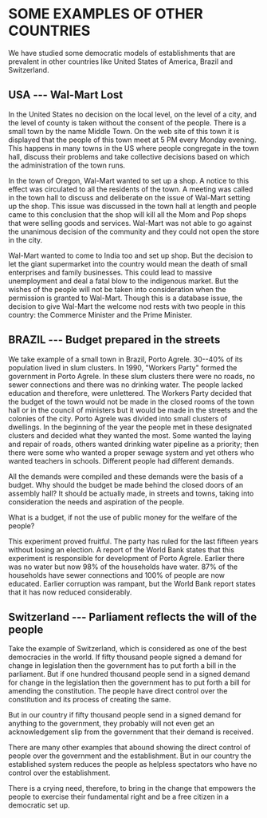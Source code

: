 # SOME EXAMPLES OF OTHER COUNTRIES

We have studied some democratic models of establishments that are prevalent in other countries like
United States of America, Brazil and Switzerland.

## USA --- Wal-Mart Lost

In the United States no decision on the local level, on the level of a city, and the level of county is taken
without the consent of the people. There is a small town by the name Middle Town. On the web site of
this town it is displayed that the people of this town meet at 5 PM every Monday evening. This happens
in many towns in the US where people congregate in the town hall, discuss their problems and take
collective decisions based on which the administration of the town runs.

In the town of Oregon, Wal-Mart wanted to set up a shop. A notice to this effect was circulated to all
the residents of the town. A meeting was called in the town hall to discuss and deliberate on the issue
of Wal-Mart setting up the shop. This issue was discussed in the town hall at length and people came to
this conclusion that the shop will kill all the Mom and Pop shops that were selling goods and services.
Wal-Mart was not able to go against the unanimous decision of the community and they could not open
the store in the city.

Wal-Mart wanted to come to India too and set up shop. But the decision to let the giant supermarket
into the country would mean the death of small enterprises and family businesses. This could lead to
massive unemployment and deal a fatal blow to the indigenous market. But the wishes of the people
will not be taken into consideration when the permission is granted to Wal-Mart. Though this is a
database issue, the decision to give Wal-Mart the welcome nod rests with two people in this country: the
Commerce Minister and the Prime Minister.

## BRAZIL --- Budget prepared in the streets

We take example of a small town in Brazil, Porto Agrele. 30--40% of its population lived
in slum clusters. In 1990, "Workers Party" formed the government in Porto Agrele. In these slum clusters
there were no roads, no sewer connections and there was no drinking water. The people lacked
education and therefore, were unlettered. The Workers Party decided that the budget of the town
would not be made in the closed rooms of the town hall or in the council of ministers but it would be
made in the streets and the colonies of the city. Porto Agrele was divided into small clusters of
dwellings. In the beginning of the year the people met in these designated clusters and decided what
they wanted the most. Some wanted the laying and repair of roads, others wanted drinking water
pipeline as a priority; then there were some who wanted a proper sewage system and yet others who
wanted teachers in schools. Different people had different demands.

All the demands were compiled and these demands were the basis of a budget. Why should the budget
be made behind the closed doors of an assembly hall? It should be actually made, in streets and towns,
taking into consideration the needs and aspiration of the people.

What is a budget, if not the use of public money for the welfare of the people?

This experiment proved fruitful. The party has ruled for the last fifteen years without losing an election.
A report of the World Bank states that this experiment is responsible for development of Porto Agrele.
Earlier there was no water but now 98% of the households have water. 87% of the households have
sewer connections and 100% of people are now educated. Earlier corruption was rampant, but
the World Bank report states that it has now reduced considerably.

## Switzerland --- Parliament reflects the will of the people

Take the example of Switzerland, which is considered as one of the best democracies in the world. If
fifty thousand people signed a demand for change in legislation then the government has to put forth a
bill in the parliament. But if one hundred thousand people send in a signed demand for change in the
legislation then the government has to put forth a bill for amending the constitution. The people have
direct control over the constitution and its process of creating the same.

But in our country if fifty thousand people send in a signed demand for anything to the government,
they probably will not even get an acknowledgement slip from the government that their demand is
received.

There are many other examples that abound showing the direct control of people over the government
and the establishment. But in our country the established system reduces the people as helpless
spectators who have no control over the establishment.

There is a crying need, therefore, to bring in the change that empowers the people to exercise their
fundamental right and be a free citizen in a democratic set up.
